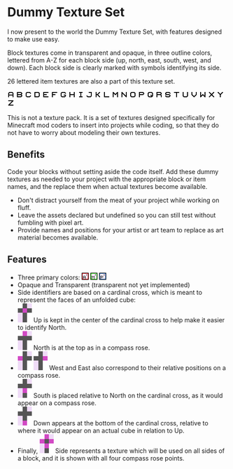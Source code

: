 # Dummy Texture Set #

I now present to the world the Dummy Texture Set, with features designed to make use easy.

Block textures come in transparent and opaque, in three outline colors, lettered from A-Z for each block side (up, north, east, south, west, and down).  Each block side is clearly marked with symbols identifying its side.

26 lettered item textures are also a part of this texture set.

![](https://raw.githubusercontent.com/Digitalsabre/dummy_texture_set/master/item%20textures/item_a.png)
![](https://raw.githubusercontent.com/Digitalsabre/dummy_texture_set/master/item%20textures/item_b.png)
![](https://raw.githubusercontent.com/Digitalsabre/dummy_texture_set/master/item%20textures/item_c.png)
![](https://raw.githubusercontent.com/Digitalsabre/dummy_texture_set/master/item%20textures/item_d.png)
![](https://raw.githubusercontent.com/Digitalsabre/dummy_texture_set/master/item%20textures/item_e.png)
![](https://raw.githubusercontent.com/Digitalsabre/dummy_texture_set/master/item%20textures/item_f.png)
![](https://raw.githubusercontent.com/Digitalsabre/dummy_texture_set/master/item%20textures/item_g.png)
![](https://raw.githubusercontent.com/Digitalsabre/dummy_texture_set/master/item%20textures/item_h.png)
![](https://raw.githubusercontent.com/Digitalsabre/dummy_texture_set/master/item%20textures/item_i.png)
![](https://raw.githubusercontent.com/Digitalsabre/dummy_texture_set/master/item%20textures/item_j.png)
![](https://raw.githubusercontent.com/Digitalsabre/dummy_texture_set/master/item%20textures/item_k.png)
![](https://raw.githubusercontent.com/Digitalsabre/dummy_texture_set/master/item%20textures/item_l.png)
![](https://raw.githubusercontent.com/Digitalsabre/dummy_texture_set/master/item%20textures/item_m.png)
![](https://raw.githubusercontent.com/Digitalsabre/dummy_texture_set/master/item%20textures/item_n.png)
![](https://raw.githubusercontent.com/Digitalsabre/dummy_texture_set/master/item%20textures/item_o.png)
![](https://raw.githubusercontent.com/Digitalsabre/dummy_texture_set/master/item%20textures/item_p.png)
![](https://raw.githubusercontent.com/Digitalsabre/dummy_texture_set/master/item%20textures/item_q.png)
![](https://raw.githubusercontent.com/Digitalsabre/dummy_texture_set/master/item%20textures/item_r.png)
![](https://raw.githubusercontent.com/Digitalsabre/dummy_texture_set/master/item%20textures/item_s.png)
![](https://raw.githubusercontent.com/Digitalsabre/dummy_texture_set/master/item%20textures/item_t.png)
![](https://raw.githubusercontent.com/Digitalsabre/dummy_texture_set/master/item%20textures/item_u.png)
![](https://raw.githubusercontent.com/Digitalsabre/dummy_texture_set/master/item%20textures/item_v.png)
![](https://raw.githubusercontent.com/Digitalsabre/dummy_texture_set/master/item%20textures/item_w.png)
![](https://raw.githubusercontent.com/Digitalsabre/dummy_texture_set/master/item%20textures/item_x.png)
![](https://raw.githubusercontent.com/Digitalsabre/dummy_texture_set/master/item%20textures/item_y.png)
![](https://raw.githubusercontent.com/Digitalsabre/dummy_texture_set/master/item%20textures/item_z.png)

This is not a texture pack.  It is a set of textures designed specifically for Minecraft mod coders to insert into projects while coding, so that they do not have to worry about modeling their own textures.

## Benefits ##
Code your blocks without setting aside the code itself.  Add these dummy textures as needed to your project with the appropriate block or item names, and the replace them when actual textures become available.

* Don't distract yourself from the meat of your project while working on fluff.
* Leave the assets declared but undefined so you can still test without fumbling with pixel art.
* Provide names and positions for your artist or art team to replace as art material becomes available.

## Features ##
* Three primary colors:
![](https://raw.githubusercontent.com/Digitalsabre/dummy_texture_set/master/block%20textures/opaque/red_outline/up/opaque_red_up_a.png)
![](https://raw.githubusercontent.com/Digitalsabre/dummy_texture_set/master/block%20textures/opaque/green_outline/down/opaque_green_down_m.png)
![](https://raw.githubusercontent.com/Digitalsabre/dummy_texture_set/master/block%20textures/opaque/blue_outline/east/opaque_blue_east_p.png)
* Opaque and Transparent (transparent not yet implemented)
* Side identifiers are based on a cardinal cross, which is meant to represent the faces of an unfolded cube: 
 * ![](https://raw.githubusercontent.com/Digitalsabre/dummy_texture_set/master/README%20assets/up.png) Up is kept in the center of the cardinal cross to help make it easier to identify North.
 * ![](https://raw.githubusercontent.com/Digitalsabre/dummy_texture_set/master/README%20assets/north.png) North is at the top as in a compass rose.
 * ![](https://raw.githubusercontent.com/Digitalsabre/dummy_texture_set/master/README%20assets/west.png) ![](https://raw.githubusercontent.com/Digitalsabre/dummy_texture_set/master/README%20assets/east.png) West and East also correspond to their relative positions on a compass rose.
 * ![](https://raw.githubusercontent.com/Digitalsabre/dummy_texture_set/master/README%20assets/south.png) South is placed relative to North on the cardinal cross, as it would appear on a compass rose.
 * ![](https://raw.githubusercontent.com/Digitalsabre/dummy_texture_set/master/README%20assets/down.png) Down appears at the bottom of the cardinal cross, relative to where it would appear on an actual cube in relation to Up.
 * Finally, ![](https://raw.githubusercontent.com/Digitalsabre/dummy_texture_set/master/README%20assets/sides.png) Side represents a texture which will be used on all sides of a block, and it is shown with all four compass rose points.
